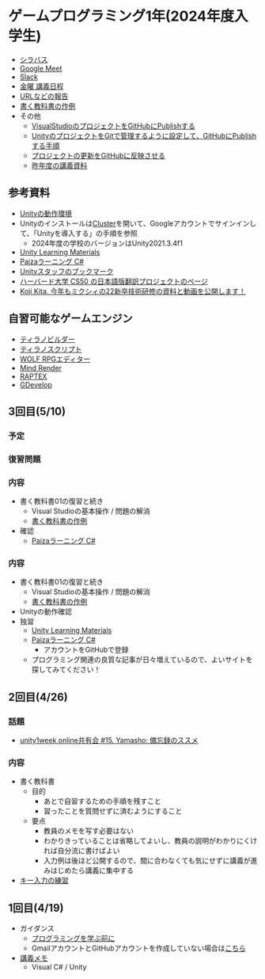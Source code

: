 # ゲームプログラミング1年(2024年度入学生)

- [シラバス](https://drive.google.com/file/d/15r6K_xHBIvoYN_IRygon3yEAR5bgpe9Z/)
- [Google Meet](https://meet.google.com/bwb-njcm-udh)
- [Slack](https://datgm24.slack.com)
- [金曜 講義日程](fri.md)
- [URLなどの報告](https://docs.google.com/forms/d/e/1FAIpQLSdtCrSbaVfK9kttxBd6T577bJhaQ1RXeWdHg7h03dKhlvEm9g/viewform?usp=sf_link)
- [書く教科書の作例](https://github.com/datgm24/csharp-manual)
- その他
  - [VisualStudioのプロジェクトをGitHubにPublishする](https://github.com/datgm21/gp1/wiki/VisualStudio%E3%81%AE%E3%83%97%E3%83%AD%E3%82%B8%E3%82%A7%E3%82%AF%E3%83%88%E3%82%92GitHub%E3%81%ABPublish%E3%81%99%E3%82%8B)
  - [UnityのプロジェクトをGitで管理するように設定して、GitHubにPublishする手順](https://github.com/datgm22/design/blob/main/github-unity.md)
  - [プロジェクトの更新をGitHubに反映させる](https://github.com/datgm21/gp1/wiki/%E3%83%97%E3%83%AD%E3%82%B8%E3%82%A7%E3%82%AF%E3%83%88%E3%81%AE%E6%9B%B4%E6%96%B0%E3%82%92GitHub%E3%81%AB%E5%8F%8D%E6%98%A0%E3%81%95%E3%81%9B%E3%82%8B)
  - [昨年度の講義資料](https://github.com/datgm23/gp1)

## 参考資料
- [Unityの動作環境](https://am1.jp/tutorials/unity/spec/)
- Unityのインストールは[Cluster](https://creator.cluster.mu/cck-worldcreatetutroial-home/)を開いて、Googleアカウントでサインインして、「Unityを導入する」の手順を参照
  - 2024年度の学校のバージョンはUnity2021.3.4f1
- [Unity Learning Materials](https://learning.unity3d.jp/)
- [Paizaラーニング C#](https://paiza.jp/works/cs/primer)
- [Unityスタッフのブックマーク](https://note.com/unityjapan/m/m5978b902c2b5)
- [ハーバード大学 CS50 の日本語版翻訳プロジェクトのページ](https://cs50.jp/)
- [Koji Kita. 今年もミクシィの22新卒技術研修の資料と動画を公開します！](https://mixi-developers.mixi.co.jp/22-technical-training-5fc362a9dc41)

## 自習可能なゲームエンジン
- [ティラノビルダー](https://b.tyrano.jp/)
- [ティラノスクリプト](https://tyrano.jp/)
- [WOLF RPGエディター](https://www.silversecond.com/WolfRPGEditor/)
- [Mind Render](https://mindrender.jp/)
- [RAPTEX](https://raptex.jp/)
- [GDevelop](https://gdevelop.io/ja-jp)

## 3回目(5/10)

### 予定

### 復習問題

### 内容
- 書く教科書01の復習と続き
  - Visual Studioの基本操作 / 問題の解消
  - [書く教科書の作例](https://github.com/datgm24/csharp-manual)
- 確認
  - [Paizaラーニング C#](https://paiza.jp/works/cs/primer)

### 内容
- 書く教科書01の復習と続き
  - Visual Studioの基本操作 / 問題の解消
  - [書く教科書の作例](https://github.com/datgm23/csharp-manual)
- Unityの動作確認
- 独習
  - [Unity Learning Materials](https://learning.unity3d.jp/)
  - [Paizaラーニング C#](https://paiza.jp/works/cs/primer)
    - アカウントをGitHubで登録
  - プログラミング関連の良質な記事が日々増えているので、よいサイトを探してみてください！


## 2回目(4/26)

### 話題
- [unity1week online共有会 #15. Yamasho: 備忘録のススメ](https://www.youtube.com/watch?v=wmF1z5Epr1g&t=2825s)

### 内容
- 書く教科書
  - 目的
    - あとで自習するための手順を残すこと
    - 習ったことを質問せずに済むようにすること
  - 要点
    - 教員のメモを写す必要はない
    - わかりきっていることは省略してよいし、教員の説明がわかりにくければ自分流に書けばよい
    - 入力例は後ほど公開するので、間に合わなくても気にせずに講義が進みはじめたら講義に集中する
- [キー入力の練習](https://docs.google.com/document/d/1olAvmpehNVCLBdf329Ubas7FgygtEqyk5j9nyE-rTEI/edit#heading=h.ykvnuvatyepj)

## 1回目(4/19)
- ガイダンス
  - [プログラミングを学ぶ前に](https://docs.google.com/presentation/d/1mIIrnua1nf2yCiXA6KMkTUOylzPIxiUCeqQEdtHdPhc/)
  - GmailアカウントとGitHubアカウントを作成していない場合は[こちら](https://docs.google.com/document/d/16MW6maMYvt8m-60RM5wU_LzJ5r-3Hm0WTnxoBGDzxIA/)
- [講義メモ](https://docs.google.com/document/d/1olAvmpehNVCLBdf329Ubas7FgygtEqyk5j9nyE-rTEI/)
  - Visual C# / Unity

